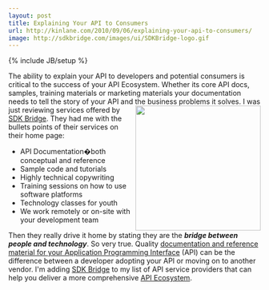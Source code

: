 ```yaml
---
layout: post
title: Explaining Your API to Consumers
url: http://kinlane.com/2010/09/06/explaining-your-api-to-consumers/
image: http://sdkbridge.com/images/ui/SDKBridge-logo.gif
---
```

{% include JB/setup %}
<p>
     The ability to explain your API to developers and potential consumers is critical to the success of your API Ecosystem. Whether its core API docs, samples, training materials or marketing materials your documentation needs to tell the story of your API and the business problems it solves. <img class="alignnone c1" title="SDK Bridge" src="http://sdkbridge.com/images/ui/SDKBridge-logo.gif" alt="" width="250" align="right" />I was just reviewing services offered by <a href="http://sdkbridge.com/index.php" target="_blank">SDK Bridge</a>. They had me with the bullets points of their services on their home page:
</p>
<ul class="mainlist">
     <li>API Documentation�both conceptual and reference
     </li>
     <li>Sample code and tutorials
     </li>
     <li>Highly technical copywriting
     </li>
     <li>Training sessions on how to use software platforms
     </li>
     <li>Technology classes for youth
     </li>
     <li>We work remotely or on-site with your development team
     </li>
</ul>
<p>
     Then they really drive it home by stating they are the <strong><em>bridge between people and technology</em></strong>. So very true. Quality <a href="http://sdkbridge.com/index.php" target="_blank">documentation and reference material for your Application Programming Interface</a> (API) can be the difference between a developer adopting your API or moving on to another vendor. I'm adding <a href="http://sdkbridge.com/index.php" target="_blank">SDK Bridge</a> to my list of API service providers that can help you deliver a more comprehensive <a href="http://www.kinlane.com/category/application-program-interface/api-ecosystem/" target="_blank">API Ecosystem</a>.
</p>